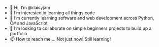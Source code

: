 - 👋 Hi, I’m @daisyjam
- 👀 I’m interested in learning all things code
- 🌱 I’m currently learning software and web development across Python, C# and JavaScript
- 💞️ I’m looking to collaborate on simple beginners projects to build up a portfolio
- 📫 How to reach me ... Not just now! Still learning!

<!---
daisyjam/daisyjam is a ✨ special ✨ repository because its `README.md` (this file) appears on your GitHub profile.
You can click the Preview link to take a look at your changes.
--->
